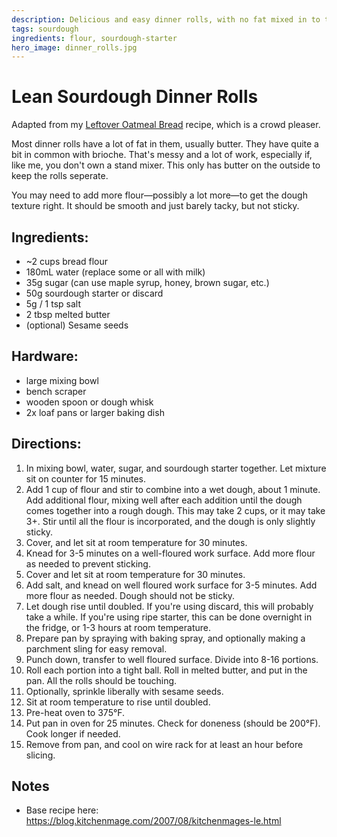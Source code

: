 ```yaml
---
description: Delicious and easy dinner rolls, with no fat mixed in to the dough.
tags: sourdough
ingredients: flour, sourdough-starter
hero_image: dinner_rolls.jpg
---
```


# Lean Sourdough Dinner Rolls

Adapted from my [Leftover Oatmeal Bread](./Leftover%20Oatmeal%20Bread.html) recipe, which is a crowd pleaser.

Most dinner rolls have a lot of fat in them, usually butter. They have quite a bit in common with brioche. That's messy and a lot of work, especially if, like me, you don't own a stand mixer. This only has butter on the outside to keep the rolls seperate. 

You may need to add more flour—possibly a lot more—to get the dough texture right. It should be smooth and just barely tacky, but not sticky.

## Ingredients:

- ~2 cups bread flour
- 180mL water (replace some or all with milk)
- 35g sugar (can use maple syrup, honey, brown sugar, etc.)
- 50g sourdough starter or discard
- 5g / 1 tsp salt
- 2 tbsp melted butter
- (optional) Sesame seeds

## Hardware:

- large mixing bowl
- bench scraper
- wooden spoon or dough whisk
- 2x loaf pans or larger baking dish

## Directions:

1. In mixing bowl, water, sugar, and sourdough starter together. Let mixture sit on counter for 15 minutes.
2. Add 1 cup of flour and stir to combine into a wet dough, about 1 minute. Add additional flour, mixing well after each addition until the dough comes together into a rough dough. This may take 2 cups, or it may take 3+. Stir until all the flour is incorporated, and the dough is only slightly sticky.
3. Cover, and let sit at room temperature for 30 minutes.
4. Knead for 3-5 minutes on a well-floured work surface. Add more flour as needed to prevent sticking.
5. Cover and let sit at room temperature for 30 minutes.
6. Add salt, and knead on well floured work surface for 3-5 minutes. Add more flour as needed. Dough should not be sticky.
7. Let dough rise until doubled. If you're using discard, this will probably take a while. If you're using ripe starter, this can be done overnight in the fridge, or 1-3 hours at room temperature.
8. Prepare pan by spraying with baking spray, and optionally making a parchment sling for easy removal.
9. Punch down, transfer to well floured surface. Divide into 8-16 portions. 
10. Roll each portion into a tight ball. Roll in melted butter, and put in the pan. All the rolls should be touching.
11. Optionally, sprinkle liberally with sesame seeds.
12. Sit at room temperature to rise until doubled.
13. Pre-heat oven to 375°F.
14. Put pan in oven for 25 minutes. Check for doneness (should be 200°F). Cook longer if needed.
15. Remove from pan, and cool on wire rack for at least an hour before slicing. 

## Notes

- Base recipe here: <https://blog.kitchenmage.com/2007/08/kitchenmages-le.html>
